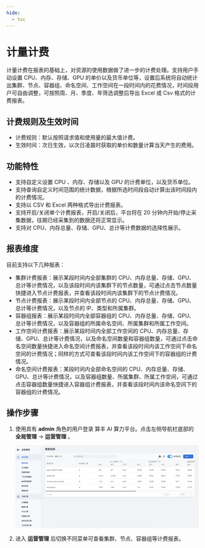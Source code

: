 ```yaml
---
hide:
  - toc
---
```


# 计量计费

计量计费在报表的基础上，对资源的使用数据做了进一步的计费处理。支持用户手动设置 CPU、内存、存储、GPU 的单价以及货币单位等，设置后系统将自动统计出集群、节点、容器组、命名空间、工作空间在一段时间内的花费情况，时间段用户可自由调整，可按照周、月、季度、年筛选调整后导出 Excel 或 Csv 格式的计费报表。

## 计费规则及生效时间

- 计费规则：默认按照请求值和使用量的最大值计费。
- 生效时间：次日生效，以次日凌晨时获取的单价和数量计算当天产生的费用。

## 功能特性

- 支持自定义设置 CPU 、内存、存储以及 GPU 的计费单位，以及货币单位。
- 支持查询自定义时间范围的统计数据，根据所选时间段自动计算出该时间段内的计费情况。
- 支持以 CSV 和 Excel 两种格式导出计费报表。
- 支持开启/关闭单个计费报表，开启/关闭后，平台将在 20 分钟内开始/停止采集数据，往期已经采集到的数据还将正常显示。
- 支持对 CPU、内存总量、存储、GPU、总计等计费数据的选择性展示。

## 报表维度

目前支持以下几种报表：

- 集群计费报表：展示某段时间内全部集群的 CPU、内存总量、存储、GPU、总计等计费情况，以及该段时间内该集群下的节点数量，可通过点击节点数量快捷进入节点计费报表，并查看该段时间内该集群下的节点计费情况。
- 节点计费报表：展示某段时间内全部节点的 CPU、内存总量、存储、GPU、总计等计费情况，以及节点的 IP、类型和所属集群。
- 容器组报表：展示某段时间内全部容器组的 CPU、内存总量、存储、GPU、总计等计费情况，以及容器组的所属命名空间、所属集群和所属工作空间。
- 工作空间计费报表：展示某段时间内全部工作空间的 CPU、内存总量、存储、GPU、总计等计费情况，以及命名空间数量和容器组数量，可通过点击命名空间数量快捷进入命名空间计费报表，并查看该段时间内该工作空间下命名空间的计费情况；同样的方式可查看该段时间内该工作空间下的容器组的计费情况。
- 命名空间计费报表：某段时间内全部命名空间的 CPU、内存总量、存储、GPU、总计等计费情况，以及容器组数量、所属集群、所属工作空间，可通过点击容器组数量快捷进入容器组计费报表，并查看该段时间内该命名空间下的容器组的计费情况。

## 操作步骤

1. 使用具有 __admin__ 角色的用户登录 算丰 AI 算力平台。点击左侧导航栏底部的 __全局管理__ -> __运营管理__ 。

    ![报表管理](../../images/gmagpiereport.png)

2. 进入 **运营管理** 后切换不同菜单可查看集群、节点、容器组等计费报表。
